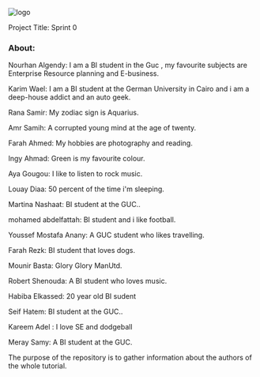 ![logo](https://thumb.ibb.co/e5V2vn/tut_logo.png)

Project Title:
Sprint 0

### About:


Nourhan Algendy: I am a BI student in the Guc , my favourite subjects are Enterprise Resource planning and E-business.

Karim Wael: I am a BI student at the German University in Cairo and i am a deep-house addict and an auto geek. 

Rana Samir: My zodiac sign is Aquarius.

Amr Samih: A corrupted young mind at the age of twenty.

Farah Ahmed: My hobbies are photography and reading.

Ingy Ahmad: Green is my favourite colour.

Aya Gougou: I like to listen to rock music.

Louay Diaa: 50 percent of the time i'm sleeping.

Martina Nashaat: BI student at the GUC..

mohamed abdelfattah: BI student and i like football.

Youssef Mostafa Anany: A GUC student who likes travelling.

Farah Rezk: BI student that loves dogs.

Mounir Basta: Glory Glory ManUtd.

Robert Shenouda: A BI student who loves music.

Habiba Elkassed: 20 year old BI sudent 

Seif Hatem: BI student at the GUC..

Kareem Adel : I love SE and dodgeball

Meray Samy: A BI student at the GUC.

The purpose of the repository is to gather information about the authors of the whole tutorial.

